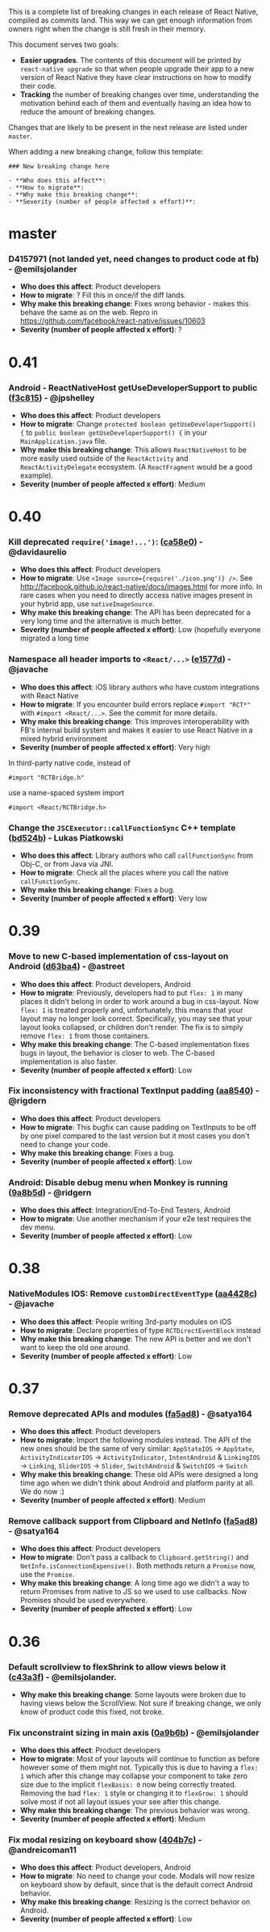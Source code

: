This is a complete list of breaking changes in each release of React Native, compiled as commits land. This way we can get enough information from owners right when the change is still fresh in their memory.

This document serves two goals:
- **Easier upgrades**. The contents of this document will be printed by `react-native upgrade` so that when people upgrade their app to a new version of React Native they have clear instructions on how to modify their code.
- **Tracking** the number of breaking changes over time, understanding the motivation behind each of them and eventually having an idea how to reduce the amount of breaking changes.


Changes that are likely to be present in the next release are listed under `master`.

When adding a new breaking change, follow this template:
```
### New breaking change here

- **Who does this affect**:
- **How to migrate**:
- **Why make this breaking change**: 
- **Severity (number of people affected x effort)**:
```


# master

### D4157971 (not landed yet, need changes to product code at fb) - @emilsjolander

- **Who does this affect**: Product developers
- **How to migrate**: ? Fill this in once/if the diff lands.
- **Why make this breaking change**: Fixes wrong behavior - makes this behave the same as on the web. Repro in https://github.com/facebook/react-native/issues/10603
- **Severity (number of people affected x effort)**: ?

# 0.41

### Android - ReactNativeHost getUseDeveloperSupport to public ([f3c815](https://github.com/facebook/react-native/commit/f3c8158773edf418833ff0032414433edbc6cd62)) - @jpshelley

- **Who does this affect**: Product developers
- **How to migrate**: Change `protected boolean getUseDeveloperSupport() {` to `public boolean getUseDeveloperSupport() {` in your `MainApplication.java` file.
- **Why make this breaking change**: This allows `ReactNativeHost` to be more easily used outside of the `ReactActivity` and `ReactActivityDelegate` ecosystem. (A `ReactFragment` would be a good example).
- **Severity (number of people affected x effort)**: Medium

# 0.40

### Kill deprecated `require('image!...')`: ([ca58e0](https://github.com/facebook/react-native/commit/ca58e0af82797042fabad3873478bc4a9feb7281)) - @davidaurelio 

- **Who does this affect**: Product developers
- **How to migrate**: Use `<Image source={require('./icon.png')} />`. See http://facebook.github.io/react-native/docs/images.html for more info. In rare cases when you need to directly access native images present in your hybrid app, use `nativeImageSource`.
- **Why make this breaking change**: The API has been deprecated for a very long time and the alternative is much better.
- **Severity (number of people affected x effort)**: Low (hopefully everyone migrated a long time 

### Namespace all header imports to `<React/...>` ([e1577d](https://github.com/facebook/react-native/commit/e1577df1fd70049ce7f288f91f6e2b18d512ff4d)) - @javache

- **Who does this affect**: iOS library authors who have custom integrations with React Native
- **How to migrate**: If you encounter build errors replace `#import "RCT*"` with `#import <React/...>`. See the commit for more details.
- **Why make this breaking change**: This improves interoperability with FB's internal build system and makes it easier to use React Native in a mixed hybrid environment
- **Severity (number of people affected x effort)**: Very high

In third-party native code, instead of

    #import "RCTBridge.h"

use a name-spaced system import

    #import <React/RCTBridge.h>

### Change the `JSCExecutor::callFunctionSync` C++ template ([bd524b](https://github.com/facebook/react-native/commit/bd524bd6e857ada8ec827d65a163d8838e96640b)) - Lukas Piatkowski

- **Who does this affect**: Library authors who call `callFunctionSync` from Obj-C, or from Java via JNI.
- **How to migrate**: Check all the places where you call the native `callFunctionSync`.
- **Why make this breaking change**: Fixes a bug.
- **Severity (number of people affected x effort)**: Very low


# 0.39

### Move to new C-based implementation of css-layout on Android ([d63ba4](https://github.com/facebook/react-native/commit/d63ba47b59e3261403800c1f741d979a089efb48)) - @astreet

- **Who does this affect**: Product developers, Android
- **How to migrate**: Previously, developers had to put `flex: 1` in many places it didn't belong in order to work around a bug in css-layout. Now `flex: 1` is treated properly and, unfortunately, this means that your layout may no longer look correct. Specifically, you may see that your layout looks collapsed, or children don't render. The fix is to simply remove `flex: 1` from those containers.
- **Why make this breaking change**: The C-based implementation fixes bugs in layout, the behavior is closer to web. The C-based implementation is also faster.
- **Severity (number of people affected x effort)**: Low


### Fix inconsistency with fractional TextInput padding ([aa8540](https://github.com/facebook/react-native/commit/aa85408f568ae9776fef99dcae317def0a07139a)) - @rigdern

- **Who does this affect**: Product developers
- **How to migrate**: This bugfix can cause padding on TextInputs to be off by one pixel compared to the last version but it most cases you don't need to change your code.
- **Why make this breaking change**: Fixes a bug.
- **Severity (number of people affected x effort)**: Low

### Android: Disable debug menu when Monkey is running ([9a8b5d](https://github.com/facebook/react-native/commit/9a8b5d9f4f860f16d0845d537f80bfd2f515ee93)) - @ridgern

- **Who does this affect**: Integration/End-To-End Testers, Android
- **How to migrate**: Use another mechanism if your e2e test requires the dev menu.
- **Severity (number of people affected x effort)**: Low


# 0.38

###  NativeModules IOS: Remove `customDirectEventType` ([aa4428c](https://github.com/facebook/react-native/commit/aa4428cd132bb0d0dbc950b66d3b5f2a3c5b9322)) - @javache
- **Who does this affect**: People writing 3rd-party modules on iOS
- **How to migrate**: Declare properties of type `RCTDirectEventBlock` instead
- **Why make this breaking change**: The new API is better and we don't want to keep the old one around.
- **Severity (number of people affected x effort)**: Low


# 0.37

### Remove deprecated APIs and modules ([fa5ad8](https://github.com/facebook/react-native/commit/fa5ad85252be9e5e5a8f04d705463e7ba4cb85e3)) - @satya164

- **Who does this affect**: Product developers
- **How to migrate**: Import the following modules instead. The API of the new ones should be the same of very similar: `AppStateIOS` -> `AppState`, `ActivityIndicatorIOS` -> `ActivityIndicator`, `IntentAndroid` & `LinkingIOS` -> `Linking`, `SliderIOS` -> `Slider`, `SwitchAndroid` & `SwitchIOS` -> `Switch`
- **Why make this breaking change**: These old APIs were designed a long time ago when we didn't think about Android and platform parity at all. We do now :)
- **Severity (number of people affected x effort)**: Medium


### Remove callback support from Clipboard and NetInfo ([fa5ad8](https://github.com/facebook/react-native/commit/fa5ad85252be9e5e5a8f04d705463e7ba4cb85e3)) - @satya164

- **Who does this affect**: Product developers
- **How to migrate**: Don't pass a callback to `Clipboard.getString()` and `NetInfo.isConnectionExpensive()`. Both methods return a `Promise` now, use the `Promise`.
- **Why make this breaking change**: A long time ago we didn't a way to return Promises from native to JS so we used to use callbacks. Now Promises should be used everywhere.
- **Severity (number of people affected x effort)**: Low


# 0.36

### Default scrollview to flexShrink to allow views below it ([c43a3f](https://github.com/facebook/react-native/commit/c43a3f5d8412eb0dfe894a192f15efa9c41ab318)) - @emilsjolander.
- **Why make this breaking change**: Some layouts were broken due to having views below the ScrollView. Not sure if breaking change, we only know of product code this fixed, not broke.


### Fix unconstraint sizing in main axis ([0a9b6b](https://github.com/facebook/react-native/commit/0a9b6bedb312eba22c5bc11498b1cc41363e5f27)) - @emilsjolander

- **Who does this affect**: Product developers
- **How to migrate**: Most of your layouts will continue to function as before however some of them might not. Typically this is due to having a `flex: 1` which after this change may collapse your component to take zero size due to the implicit `flexBasis: 0` now being correctly treated. Removing the bad `flex: 1` style or changing it to `flexGrow: 1` should solve most if not all layout issues your see after this change.
- **Why make this breaking change**: The previous behavior was wrong.
- **Severity (number of people affected x effort)**: Medium


### Fix modal resizing on keyboard show ([404b7c](https://github.com/facebook/react-native/commit/404b7cc069471cc8e0277d398751305665f0d3e1)) - @andreicoman11

- **Who does this affect**: Product developers, Android
- **How to migrate**: No need to change your code. Modals will now resize on keyboard show by default, since that is the default correct Android behavior.
- **Why make this breaking change**: Resizing is the correct behavior on Android.
- **Severity (number of people affected x effort)**: Low